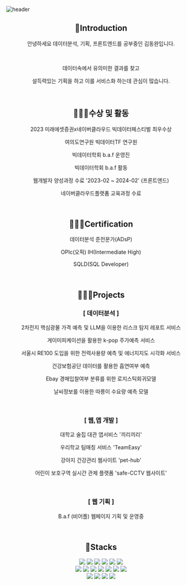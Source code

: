 ![header](https://capsule-render.vercel.app/api?type=venom&color=timeAuto&height=300&section=header&text=dongwan%20repo&fontSize=70)

<div align='center'>
  <h2>🦁Introduction</h2>
  <p>안녕하세요 데이터분석, 기획, 프론트엔드를 공부중인 김동완입니다.</p>
  <br>
  <p>데이터속에서 유의미한 결과를 찾고</p>
  <p>설득력있는 기획을 하고 이를 서비스화 하는데 관심이 많습니다.</p>
  <br>
  <h2>🏃🏻‍♂️수상 및 활동</h2>
  <p>2023 미래에셋증권x네이버클라우드 빅데이터페스티벌 최우수상</p>
  <p>여의도연구원 빅데이터TF 연구원</p>
  <p>빅데이터학회 b.a.f 운영진</p>
  <p>빅데이터학회 b.a.f 활동</p>
  <p>웹개발자 양성과정 수료 '2023-02 ~ 2024-02' (프론트엔드) </p>
  <P>네이버클라우드플랫폼 교육과정 수료</P>
  <br>

  <h2>🚶🏻‍♂️Certification</h2>
  <p>데이터분석 준전문가(ADsP)</p>
  <p>OPIc(오픽) IH(Intermediate High)</p>
  <p>SQLD(SQL Developer)</p>
  <br>
  
  <h2>🚶🏻‍♂️Projects</h2>
  <h3>[ 데이터분석 ]</h3>  
  <p>2차전지 핵심광물 가격 예측 및 LLM을 이용한 리스크 탐지 레포트 서비스</p>
  <p>게이미피케이션을 활용한 k-pop 주가예측 서비스</p>
  <p>서울시 RE100 도입을 위한 전력사용량 예측 및 에너지지도 시각화 서비스</p>
  <p>건강보험공단 데이터를 활용한 흡연여부 예측</p>
  <p>Ebay 경매입찰여부 분류를 위한 로지스틱회귀모델</p>
  <p>날씨정보를 이용한 따릉이 수요량 예측 모델</p>
  <br>
  <h3>[ 웹,앱 개발 ]</h3>
  <p>대학교 술집 대관 앱서비스 '끼리끼리'</p>
  <p>우리학교 팀매칭 서비스 'TeamEasy'</p>
  <p>강아지 건강관리 웹사이트 'pet-hub'</p>
  <p>어린이 보호구역 실시간 관제 플랫폼 'safe-CCTV 웹사이트'</p>
  
  <br>
  <h3>[ 웹 기획 ]</h3>
  <p>B.a.f (비어플) 웹페이지 기획 및 운영중</p>
  <br>
  <h2>🦿Stacks</h2>
  <img src="https://img.shields.io/badge/Python-3776AB?style=for-the-badge&logo=Python&logoColor=white"> <img src="https://img.shields.io/badge/Pandas-150458?style=for-the-badge&logo=Pandas&logoColor=white">  <img src="https://img.shields.io/badge/Pytorch-EE4C2C?style=for-the-badge&logo=Pytorch&logoColor=white"> <img src="https://img.shields.io/badge/Scikit learn-F7931E?style=for-the-badge&logo=Scikit-learn&logoColor=white"> <img src="https://img.shields.io/badge/Numpy-013243?style=for-the-badge&logo=Numpy&logoColor=white"> <img src="https://img.shields.io/badge/MYSQL-4479A1?style=for-the-badge&logo=MYSQL&logoColor=white">
  <br>
  <img src="https://img.shields.io/badge/HTML5-E34F26?style=for-the-badge&logo=HTML5&logoColor=white"> <img src="https://img.shields.io/badge/CSS3-1572B6?style=for-the-badge&logo=CSS3&logoColor=white">
 <img src="https://img.shields.io/badge/JavaScript-F7DF1E?style=for-the-badge&logo=JavaScript&logoColor=white"> <img src="https://img.shields.io/badge/React-61DAFB?style=for-the-badge&logo=React&logoColor=white"> <img src="https://img.shields.io/badge/Flutter-02569B?style=for-the-badge&logo=Flutter&logoColor=white"> <img src="https://img.shields.io/badge/Linux-FCC624?style=for-the-badge&logo=Linux&logoColor=white">
 <img src="https://img.shields.io/badge/Dart-0175C2?style=for-the-badge&logo=Dart&logoColor=white">
 <br>
 <img src="https://img.shields.io/badge/Git-F05032?style=for-the-badge&logo=Git&logoColor=white"> <img src="https://img.shields.io/badge/GitHub-181717?style=for-the-badge&logo=GitHub&logoColor=white"> <img src="https://img.shields.io/badge/Figma-F24E1E?style=for-the-badge&logo=Figma&logoColor=white"> <img src="https://img.shields.io/badge/Notion-000000?style=for-the-badge&logo=Notion&logoColor=white">










